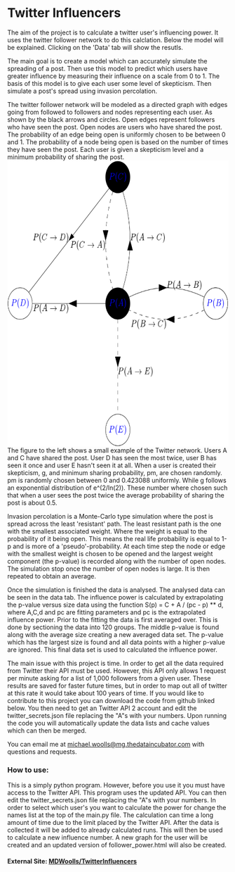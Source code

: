 <h1>Twitter Influencers</h1>
<p>
    The aim of the project is to calculate a twitter user's influencing power.
    It uses the twitter follower network to do this calclation.
    Below the model will be explained. Clicking on the 'Data' tab will show the resutls.
</p>
<p>
    The main goal is to create a model which can accurately simulate the spreading of a post.
    Then use this model to predict which users have greater influence by measuring their influence on a scale from 0 to 1.
    The basis of this model is to give each user some level of skepticism.
    Then simulate a post's spread using invasion percolation.
</p>
<p>
    The twitter follower network will be modeled as a directed graph with edges going from followed to followers and nodes representing each user.
    As shown by the black arrows and circles. Open edges represent followers who have seen the post.
    Open nodes are users who have shared the post.
    The probability of an edge being open is uniformly chosen to be between 0 and 1.
    The probability of a node being open is based on the number of times they have seen the post.
    Each user is given a skepticism level and a minimum probability of sharing the post.
    <img src="NetworkExample.png" alt="Network Example" width="650" height="650" style="float:left">
<p>
    The figure to the left shows a small example of the Twitter network. Users A and C have shared the post.
    User D has seen the most twice, user B has seen it once and user E hasn't seen it at all.
    When a user is created their skepticism, g, and minimum sharing probability, pm, are chosen randomly.
    pm is randomly chosen between 0 and 0.423088 uniformly.
    While g follows an exponential distribution of e^(2/ln(2)).
    These number where chosen such that when a user sees the post twice the average probability of sharing the post is about 0.5.
</p>
<p>
    Invasion percolation is a Monte-Carlo type simulation where the post is spread across the least 'resistant' path.
    The least resistant path is the one with the smallest associated weight.
    Where the weight is equal to the probability of it being open.
    This means the real life probability is equal to 1-p and is more of a 'pseudo'-probability.
    At each time step the node or edge with the smallest weight is chosen to be opened
    and the largest weight component (the p-value) is recorded along with the number of open nodes.
    The simulation stop once the number of open nodes is large. It is then repeated to obtain an average.
</p>
<p>
    Once the simulation is finished the data is analysed. The analysed data can be seen in the data tab.
    The influence power is calculated by extrapolating the p-value versus size data using the function
    S(p) = C + A / (pc - p) ** d, where A,C,d and pc are fitting parameters and pc is the extrapolated influence power.
    Prior to the fitting the data is first averaged over. This is done by sectioning the data into 120 groups.
    The middle p-value is found along with the average size creating a new averaged data set.
    The p-value which has the largest size is found and all data points with a higher p-value are ignored.
    This final data set is used to calculated the influence power.
</p>
<p>
    The main issue with this project is time. In order to get all the data required from Twitter their API must be used.
    However, this API only allows 1 request per minute asking for a list of 1,000 followers from a given user.
    These results are saved for faster future times, but in order to map out all of twitter at this rate it would take
    about 100 years of time. If you would like to contribute to this project you can download the code from github linked below.
    You then need to get an Twitter API 2 account and edit the twitter_secrets.json file replacing the "A"s with your numbers.
    Upon running the code you will automatically update the data lists and cache values which can then be merged.
</p>
<p>
    You can email me at <a href ="mailto: michael.woolls@mg.thedataincubator.com">michael.woolls@mg.thedataincubator.com</a> with questions and requests.
</p>

<h3>How to use:</h3>
<p>
    This is a simply python program. However, before you use it you must have access to the Twitter API. 
    This program uses the updated API. You can then edit the twitter_secrets.json file replacing the "A"s with your numbers.
    In order to select which user's you want to calculate the power for change the names list at the top of the main.py file.
    The calculation can time a long amount of time due to the limit placed by the Twitter API.
    After the data is collected it will be added to already calculated runs. This will then be used to calculate a new influence number.
    A new graph for the user will be created and an updated version of follower_power.html will also be created.
</p>

<h4>External Site: <a href="https://github.com/MDWoolls/TwitterInfluencers">MDWoolls/TwitterInfluencers</a></h4>
	